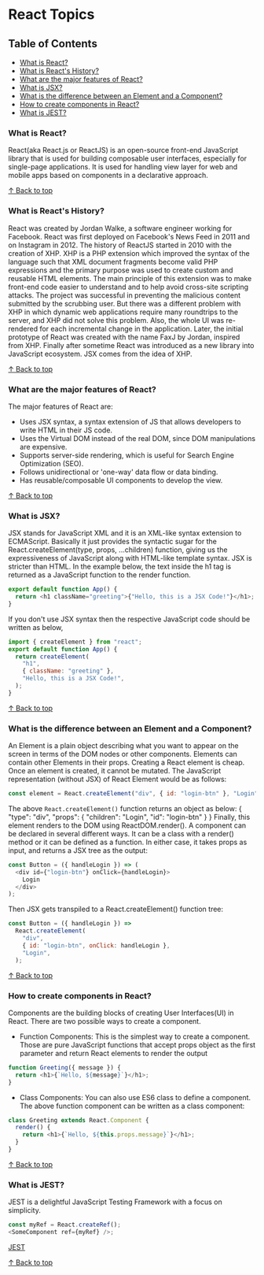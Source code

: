 # React Topics

## Table of Contents
- [What is React?](#what-is-react)
- [What is React's History?](#what-is-reacts-history)
- [What are the major features of React?](#what-are-the-major-features-of-react)
- [What is JSX?](#what-is-jsx)
- [What is the difference between an Element and a Component?](#what-is-the-difference-between-an-element-and-a-component)
- [How to create components in React?](#how-to-create-components-in-react)
- [What is JEST?](#what-is-jest)

### What is React?

React(aka React.js or ReactJS) is an open-source front-end JavaScript library that is used for building composable user interfaces, especially for single-page applications. It is used for handling view layer for web and mobile apps based on components in a declarative approach.

[↑ Back to top](#react-topics)

### What is React's History?

React was created by Jordan Walke, a software engineer working for Facebook. React was first deployed on Facebook's News Feed in 2011 and on Instagram in 2012.
The history of ReactJS started in 2010 with the creation of XHP. XHP is a PHP extension which improved the syntax of the language such that XML document fragments become valid PHP expressions and the primary purpose was used to create custom and reusable HTML elements.
The main principle of this extension was to make front-end code easier to understand and to help avoid cross-site scripting attacks. The project was successful in preventing the malicious content submitted by the scrubbing user.
But there was a different problem with XHP in which dynamic web applications require many roundtrips to the server, and XHP did not solve this problem. Also, the whole UI was re-rendered for each incremental change in the application. Later, the initial prototype of React was created with the name FaxJ by Jordan, inspired from XHP. Finally after sometime React was introduced as a new library into JavaScript ecosystem. JSX comes from the idea of XHP.

[↑ Back to top](#react-topics)

### What are the major features of React?

The major features of React are:
- Uses JSX syntax, a syntax extension of JS that allows developers to write HTML in their JS code.
- Uses the Virtual DOM instead of the real DOM, since DOM manipulations are expensive.
- Supports server-side rendering, which is useful for Search Engine Optimization (SEO).
- Follows unidirectional or 'one-way' data flow or data binding.
- Has reusable/composable UI components to develop the view.

[↑ Back to top](#react-topics)

### What is JSX?

JSX stands for JavaScript XML and it is an XML-like syntax extension to ECMAScript. Basically it just provides the syntactic sugar for the React.createElement(type, props, ...children) function, giving us the expressiveness of JavaScript along with HTML-like template syntax. JSX is stricter than HTML.
In the example below, the text inside the h1 tag is returned as a JavaScript function to the render function.
```javascript
export default function App() {
  return <h1 className="greeting">{"Hello, this is a JSX Code!"}</h1>;
}

```
If you don't use JSX syntax then the respective JavaScript code should be written as below,
```javascript
import { createElement } from "react";
export default function App() {
  return createElement(
    "h1",
    { className: "greeting" },
    "Hello, this is a JSX Code!",
  );
}

```

[↑ Back to top](#react-topics)

### What is the difference between an Element and a Component?

An Element is a plain object describing what you want to appear on the screen in terms of the DOM nodes or other components. Elements can contain other Elements in their props. Creating a React element is cheap. Once an element is created, it cannot be mutated.
The JavaScript representation (without JSX) of React Element would be as follows:
```javascript
const element = React.createElement("div", { id: "login-btn" }, "Login");

```
The above `React.createElement()` function returns an object as below:
{
  "type": "div",
  "props": {
    "children": "Login",
    "id": "login-btn"
  }
}
Finally, this element renders to the DOM using ReactDOM.render(). A component can be declared in several different ways. It can be a class with a render() method or it can be defined as a function. In either case, it takes props as input, and returns a JSX tree as the output:
```javascript
const Button = ({ handleLogin }) => (
  <div id={"login-btn"} onClick={handleLogin}>
    Login
  </div>
);

```
Then JSX gets transpiled to a React.createElement() function tree:
```javascript
const Button = ({ handleLogin }) =>
  React.createElement(
    "div",
    { id: "login-btn", onClick: handleLogin },
    "Login",
  );

```

[↑ Back to top](#react-topics)

### How to create components in React?

Components are the building blocks of creating User Interfaces(UI) in React. There are two possible ways to create a component.
- Function Components: This is the simplest way to create a component. Those are pure JavaScript functions that accept props object as the first parameter and return React elements to render the output
```javascript
function Greeting({ message }) {
  return <h1>{`Hello, ${message}`}</h1>;
}

```
- Class Components: You can also use ES6 class to define a component. The above function component can be written as a class component:
```javascript
class Greeting extends React.Component {
  render() {
    return <h1>{`Hello, ${this.props.message}`}</h1>;
  }
}

```

[↑ Back to top](#react-topics)

### What is JEST?

JEST is a delightful JavaScript Testing Framework with a focus on simplicity.
```javascript
const myRef = React.createRef();
<SomeComponent ref={myRef} />;

```
[JEST](https://jestjs.io/)

[↑ Back to top](#react-topics)


